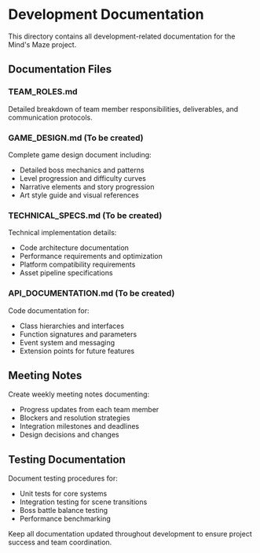 # Development Documentation

This directory contains all development-related documentation for the Mind's Maze project.

## Documentation Files

### TEAM_ROLES.md
Detailed breakdown of team member responsibilities, deliverables, and communication protocols.

### GAME_DESIGN.md (To be created)
Complete game design document including:
- Detailed boss mechanics and patterns
- Level progression and difficulty curves
- Narrative elements and story progression
- Art style guide and visual references

### TECHNICAL_SPECS.md (To be created)
Technical implementation details:
- Code architecture documentation
- Performance requirements and optimization
- Platform compatibility requirements
- Asset pipeline specifications

### API_DOCUMENTATION.md (To be created)
Code documentation for:
- Class hierarchies and interfaces
- Function signatures and parameters
- Event system and messaging
- Extension points for future features

## Meeting Notes

Create weekly meeting notes documenting:
- Progress updates from each team member
- Blockers and resolution strategies
- Integration milestones and deadlines
- Design decisions and changes

## Testing Documentation

Document testing procedures for:
- Unit tests for core systems
- Integration testing for scene transitions
- Boss battle balance testing
- Performance benchmarking

Keep all documentation updated throughout development to ensure project success and team coordination.